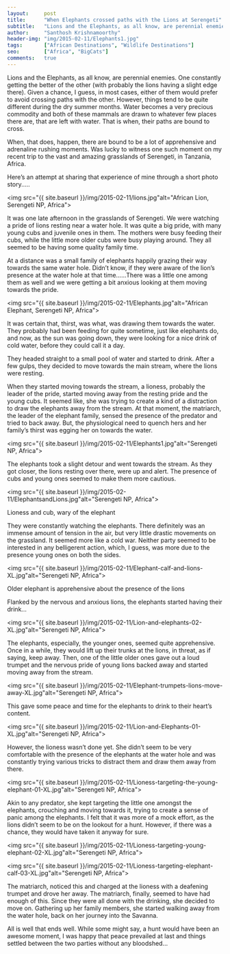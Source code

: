 ```yaml
---
layout:     post
title:      "When Elephants crossed paths with the Lions at Serengeti"
subtitle:   "Lions and the Elephants, as all know, are perennial enemies. One constantly getting the better of the other, with probably the lions having a slight edge there."
author:     "Santhosh Krishnamoorthy"
header-img: "img/2015-02-11/Elephants1.jpg"
tags:       ["African Destinations", "Wildlife Destinations"]
seo:		["Africa", "BigCats"]
comments:   true
---
```



<p>Lions and the Elephants, as all know, are perennial enemies. One constantly getting the better of the other (with probably the lions having a slight edge there).  Given a chance, I guess, in most cases, either of them would prefer to avoid crossing paths with the other. However, things tend to be quite different during the dry summer months. Water becomes a very precious commodity and both of these mammals are drawn to whatever few places there are, that are left with water. That is when, their paths are bound to cross.</p>

<p>When, that does, happen, there are bound to be a lot of apprehensive and adrenaline rushing moments. Was lucky to witness one such moment on my recent trip to the vast and amazing grasslands of Serengeti, in Tanzania, Africa.</p>

<p>Here’s an attempt at sharing that experience of mine through a short photo story.....</p>

<img src="{{ site.baseurl }}/img/2015-02-11/lions.jpg"alt="African Lion, Serengeti NP, Africa">

<p>It was one late afternoon in the grasslands of Serengeti. We were watching a pride of lions resting near a water hole. It was quite a big pride, with many young cubs and juvenile ones in them. The mothers were busy feeding their cubs, while the little more older cubs were busy playing around. They all seemed to be having some quality family time.</p>

<p>At a distance was a small family of elephants happily grazing their way towards the same water hole. Didn’t know, if they were aware of the lion’s presence at the water hole at that time……There was a little one among them as well and we were getting a bit anxious looking at them moving towards the pride.</p>

<img src="{{ site.baseurl }}/img/2015-02-11/Elephants.jpg"alt="African Elephant, Serengeti NP, Africa">

<p>It was certain that, thirst, was what, was drawing them towards the water. They probably had been feeding for quite sometime, just like elephants do, and now, as the sun was going down, they were looking for a nice drink of cold water, before they could call it a day.</p>

<p>They headed straight to a small pool of water and started to drink. After a few gulps, they decided to move towards the main stream, where the lions were resting.</p>

<p>When they started moving towards the stream, a lioness, probably the leader of the pride, started moving away from the resting pride and the young cubs. It seemed like, she was trying to create a kind of a distraction to draw the elephants away from the stream. At that moment, the matriarch, the leader of the elephant family, sensed the presence of the predator and tried to back away. But, the physiological need to quench hers and her family’s thirst was egging her on towards the water.</p>

<img src="{{ site.baseurl }}/img/2015-02-11/Elephants1.jpg"alt="Serengeti NP, Africa">

<p>The elephants took a slight detour and went towards the stream. As they got closer, the lions resting over there, were up and alert. The presence of cubs and young ones seemed to make them more cautious.</p>

<img src="{{ site.baseurl }}/img/2015-02-11/ElephantsandLions.jpg"alt="Serengeti NP, Africa">

<p>Lioness and cub, wary of the elephant</p>

<p>They were constantly watching the elephants. There definitely was an immense amount of tension in the air, but very little drastic movements on the grassland. It seemed more like a cold war. Neither party seemed to be interested in any belligerent action, which, I guess, was more due to the presence young ones on both the sides.</p>

<img src="{{ site.baseurl }}/img/2015-02-11/Elephant-calf-and-lions-XL.jpg"alt="Serengeti NP, Africa">

<p>Older elephant is apprehensive about the presence of the lions</p>

<p>Flanked by the nervous and anxious lions, the elephants started having their drink…</p>

<img src="{{ site.baseurl }}/img/2015-02-11/Lion-and-elephants-02-XL.jpg"alt="Serengeti NP, Africa">

<p>The elephants, especially, the younger ones, seemed quite apprehensive. Once in a while, they would lift up their trunks at the lions, in threat, as if saying, keep away. Then, one of the little older ones gave out a loud trumpet and the nervous pride of young lions backed away and started moving away from the stream.</p>

<img src="{{ site.baseurl }}/img/2015-02-11/Elephant-trumpets-lions-move-away-XL.jpg"alt="Serengeti NP, Africa">

<p>This gave some peace and time for the elephants to drink to their heart’s content.</p>

<img src="{{ site.baseurl }}/img/2015-02-11/Lion-and-Elephants-01-XL.jpg"alt="Serengeti NP, Africa">

<p>However, the lioness wasn’t done yet. She didn’t seem to be very comfortable with the presence of the elephants at the water hole and was constantly trying various tricks to distract them and draw them away from there.</p>

<img src="{{ site.baseurl }}/img/2015-02-11/Lioness-targeting-the-young-elephant-01-XL.jpg"alt="Serengeti NP, Africa">

<p>Akin to any predator, she kept targeting the little one amongst the elephants, crouching and moving towards it, trying to create a sense of panic among the elephants. I felt that it was more of a mock effort, as the lions didn’t seem to be on the lookout for a hunt. However, if there was a chance, they would have taken it anyway for sure.</p>

<img src="{{ site.baseurl }}/img/2015-02-11/Lioness-targeting-young-elephant-02-XL.jpg"alt="Serengeti NP, Africa">

<img src="{{ site.baseurl }}/img/2015-02-11/Lioness-targeting-elephant-calf-03-XL.jpg"alt="Serengeti NP, Africa">

<p>The matriarch, noticed this and charged at the lioness with a deafening trumpet and drove her away. The matriarch, finally, seemed to have had enough of this. Since they were all done with the drinking, she decided to move on. Gathering up her family members, she started walking away from the water hole, back on her journey into the Savanna.</p>

<p>All is well that ends well. While some might say, a hunt would have been an awesome moment, I was happy that peace prevailed at last and things settled between the two parties without any bloodshed… </p>